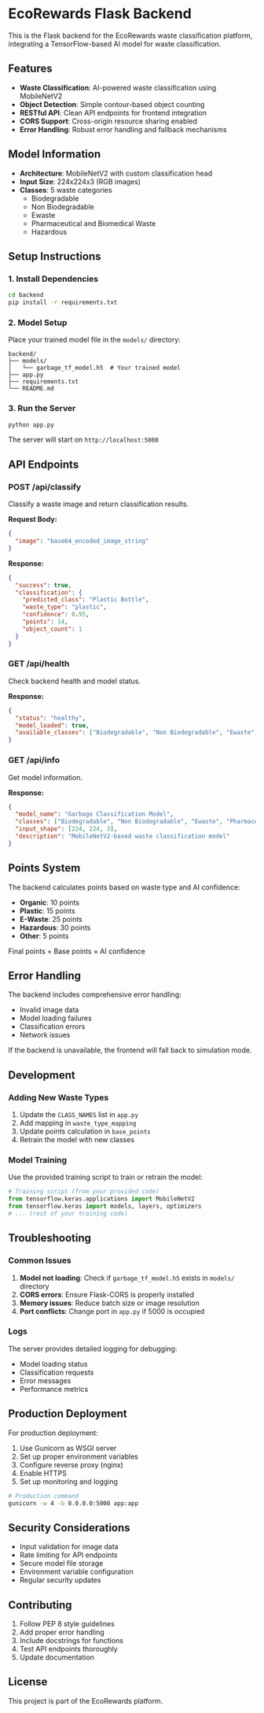 # EcoRewards Flask Backend

This is the Flask backend for the EcoRewards waste classification platform, integrating a TensorFlow-based AI model for waste classification.

## Features

- **Waste Classification**: AI-powered waste classification using MobileNetV2
- **Object Detection**: Simple contour-based object counting
- **RESTful API**: Clean API endpoints for frontend integration
- **CORS Support**: Cross-origin resource sharing enabled
- **Error Handling**: Robust error handling and fallback mechanisms

## Model Information

- **Architecture**: MobileNetV2 with custom classification head
- **Input Size**: 224x224x3 (RGB images)
- **Classes**: 5 waste categories
  - Biodegradable
  - Non Biodegradable
  - Ewaste
  - Pharmaceutical and Biomedical Waste
  - Hazardous

## Setup Instructions

### 1. Install Dependencies

```bash
cd backend
pip install -r requirements.txt
```

### 2. Model Setup

Place your trained model file in the `models/` directory:
```
backend/
├── models/
│   └── garbage_tf_model.h5  # Your trained model
├── app.py
├── requirements.txt
└── README.md
```

### 3. Run the Server

```bash
python app.py
```

The server will start on `http://localhost:5000`

## API Endpoints

### POST /api/classify
Classify a waste image and return classification results.

**Request Body:**
```json
{
  "image": "base64_encoded_image_string"
}
```

**Response:**
```json
{
  "success": true,
  "classification": {
    "predicted_class": "Plastic Bottle",
    "waste_type": "plastic",
    "confidence": 0.95,
    "points": 14,
    "object_count": 1
  }
}
```

### GET /api/health
Check backend health and model status.

**Response:**
```json
{
  "status": "healthy",
  "model_loaded": true,
  "available_classes": ["Biodegradable", "Non Biodegradable", "Ewaste", "Pharmaceutical and Biomedical Waste", "hazardous"]
}
```

### GET /api/info
Get model information.

**Response:**
```json
{
  "model_name": "Garbage Classification Model",
  "classes": ["Biodegradable", "Non Biodegradable", "Ewaste", "Pharmaceutical and Biomedical Waste", "hazardous"],
  "input_shape": [224, 224, 3],
  "description": "MobileNetV2-based waste classification model"
}
```

## Points System

The backend calculates points based on waste type and AI confidence:

- **Organic**: 10 points
- **Plastic**: 15 points
- **E-Waste**: 25 points
- **Hazardous**: 30 points
- **Other**: 5 points

Final points = Base points × AI confidence

## Error Handling

The backend includes comprehensive error handling:

- Invalid image data
- Model loading failures
- Classification errors
- Network issues

If the backend is unavailable, the frontend will fall back to simulation mode.

## Development

### Adding New Waste Types

1. Update the `CLASS_NAMES` list in `app.py`
2. Add mapping in `waste_type_mapping`
3. Update points calculation in `base_points`
4. Retrain the model with new classes

### Model Training

Use the provided training script to train or retrain the model:

```python
# Training script (from your provided code)
from tensorflow.keras.applications import MobileNetV2
from tensorflow.keras import models, layers, optimizers
# ... (rest of your training code)
```

## Troubleshooting

### Common Issues

1. **Model not loading**: Check if `garbage_tf_model.h5` exists in `models/` directory
2. **CORS errors**: Ensure Flask-CORS is properly installed
3. **Memory issues**: Reduce batch size or image resolution
4. **Port conflicts**: Change port in `app.py` if 5000 is occupied

### Logs

The server provides detailed logging for debugging:
- Model loading status
- Classification requests
- Error messages
- Performance metrics

## Production Deployment

For production deployment:

1. Use Gunicorn as WSGI server
2. Set up proper environment variables
3. Configure reverse proxy (nginx)
4. Enable HTTPS
5. Set up monitoring and logging

```bash
# Production command
gunicorn -w 4 -b 0.0.0.0:5000 app:app
```

## Security Considerations

- Input validation for image data
- Rate limiting for API endpoints
- Secure model file storage
- Environment variable configuration
- Regular security updates

## Contributing

1. Follow PEP 8 style guidelines
2. Add proper error handling
3. Include docstrings for functions
4. Test API endpoints thoroughly
5. Update documentation

## License

This project is part of the EcoRewards platform.
